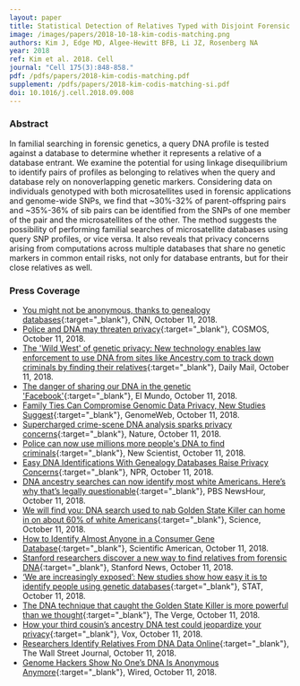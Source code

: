 ```yaml
---
layout: paper
title: Statistical Detection of Relatives Typed with Disjoint Forensic and Biomedical Loci
image: /images/papers/2018-10-18-kim-codis-matching.png
authors: Kim J, Edge MD, Algee-Hewitt BFB, Li JZ, Rosenberg NA 
year: 2018
ref: Kim et al. 2018. Cell
journal: "Cell 175(3):848-858."
pdf: /pdfs/papers/2018-kim-codis-matching.pdf
supplement: /pdfs/papers/2018-kim-codis-matching-si.pdf
doi: 10.1016/j.cell.2018.09.008
---
```


### Abstract
In familial searching in forensic genetics, a query DNA profile is tested against a database to determine whether it represents a relative of a database entrant. We examine the potential for using linkage disequilibrium to identify pairs of profiles as belonging to relatives when the query and database rely on nonoverlapping genetic markers. Considering data on individuals genotyped with both microsatellites used in forensic applications and genome-wide SNPs, we find that ~30%-32% of parent-offspring pairs and ~35%-36% of sib pairs can be identified from the SNPs of one member of the pair and the microsatellites of the other. The method suggests the possibility of performing familial searches of microsatellite databases using query SNP profiles, or vice versa. It also reveals that privacy concerns arising from computations across multiple databases that share no genetic markers in common entail risks, not only for database entrants, but for their close relatives as well.

### Press Coverage
* [You might not be anonymous, thanks to genealogy databases](https://www.cnn.com/2018/10/11/health/genetic-privacy-study/index.html){:target="_blank"}, CNN, October 11, 2018.
* [Police and DNA may threaten privacy](https://cosmosmagazine.com/people/combining-police-and-genealogy-dna-could-catch-more-crims-and-threaten-more-privacy/){:target="_blank"}, COSMOS, October 11, 2018.
* [The 'Wild West' of genetic privacy: New technology enables law enforcement to use DNA from sites like Ancestry.com to track down criminals by finding their relatives](https://www.dailymail.co.uk/news/article-6266115/New-technology-enables-police-use-DNA-sites-like-Ancestry-com-track-criminals.html){:target="_blank"}, Daily Mail, October 11, 2018.
* [The danger of sharing our DNA in the genetic 'Facebook'](https://www.elmundo.es/ciencia-y-salud/salud/2018/10/11/5bbf772a46163f06338b45b5.html){:target="_blank"}, El Mundo, October 11, 2018.
* [Family Ties Can Compromise Genomic Data Privacy, New Studies Suggest](https://www.genomeweb.com/genetic-research/family-ties-can-compromise-genomic-data-privacy-new-studies-suggest){:target="_blank"}, GenomeWeb, October 11, 2018.
* [Supercharged crime-scene DNA analysis sparks privacy concerns](https://www.nature.com/articles/d41586-018-06997-8){:target="_blank"}, Nature, October 11, 2018.
* [Police can now use millions more people's DNA to find criminals](https://www.newscientist.com/article/2182348-police-can-now-use-millions-more-peoples-dna-to-find-criminals/){:target="_blank"}, New Scientist, October 11, 2018.
* [Easy DNA Identifications With Genealogy Databases Raise Privacy Concerns](https://www.npr.org/sections/health-shots/2018/10/11/656268742/easy-dna-identifications-with-genealogy-databases-raise-privacy-concerns){:target="_blank"}, NPR, October 11, 2018.
* [DNA ancestry searches can now identify most white Americans. Here’s why that’s legally questionable](https://www.pbs.org/newshour/science/dna-ancestry-searches-can-now-identify-most-white-americans-heres-why-thats-legally-questionable){:target="_blank"}, PBS NewsHour, October 11, 2018.
* [We will find you: DNA search used to nab Golden State Killer can home in on about 60% of white Americans](https://www.science.org/content/article/we-will-find-you-dna-search-used-nab-golden-state-killer-can-home-about-60-white){:target="_blank"}, Science, October 11, 2018.
* [How to Identify Almost Anyone in a Consumer Gene Database](https://www.scientificamerican.com/article/how-to-identify-almost-anyone-in-a-consumer-gene-database/){:target="_blank"}, Scientific American, October 11, 2018.
* [Stanford researchers discover a new way to find relatives from forensic DNA](https://news.stanford.edu/2018/10/17/new-way-find-relatives-forensic-dna/){:target="_blank"}, Stanford News, October 11, 2018.
* [‘We are increasingly exposed’: New studies show how easy it is to identify people using genetic databases](https://www.statnews.com/2018/10/11/genetic-databases-privacy/){:target="_blank"}, STAT, October 11, 2018.
* [The DNA technique that caught the Golden State Killer is more powerful than we thought](https://www.theverge.com/2018/10/11/17964862/family-dna-crime-search-golden-state-killer-forensics){:target="_blank"}, The Verge, October 11, 2018.
* [How your third cousin’s ancestry DNA test could jeopardize your privacy](https://www.vox.com/science-and-health/2018/10/12/17957268/science-ancestry-dna-privacy){:target="_blank"}, Vox, October 11, 2018.
* [Researchers Identify Relatives From DNA Data Online](https://www.wsj.com/articles/researchers-identify-relatives-from-dna-data-online-1539285736){:target="_blank"}, The Wall Street Journal, October 11, 2018.
* [Genome Hackers Show No One’s DNA Is Anonymous Anymore](https://www.wired.com/story/genome-hackers-show-no-ones-dna-is-anonymous-anymore/){:target="_blank"}, Wired, October 11, 2018.

